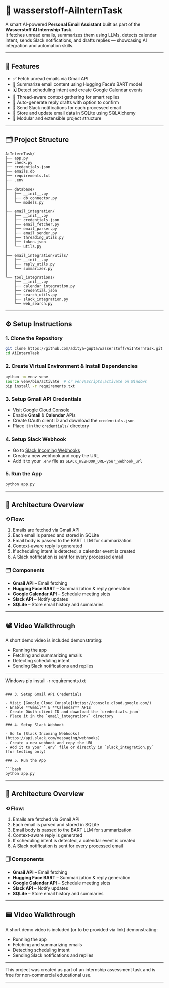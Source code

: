 
# 🧠 wasserstoff-AiInternTask

A smart AI-powered **Personal Email Assistant** built as part of the **Wasserstoff AI Internship Task**.  
It fetches unread emails, summarizes them using LLMs, detects calendar intent, sends Slack notifications, and drafts replies — showcasing AI integration and automation skills.

---

## 🚀 Features

- ✅ Fetch unread emails via Gmail API  
- 🧠 Summarize email content using Hugging Face’s BART model  
- 🗓️ Detect scheduling intent and create Google Calendar events  
- 🔁 Thread-aware context gathering for smart replies  
- 📨 Auto-generate reply drafts with option to confirm  
- 🔔 Send Slack notifications for each processed email  
- 💾 Store and update email data in SQLite using SQLAlchemy  
- 🧰 Modular and extensible project structure  

---

## 🗂️ Project Structure

```
AiInternTask/
├── app.py
├── check.py
├── credentials.json
├── emails.db
├── requirements.txt
├── .env
│
├── database/
│   ├── __init__.py
│   ├── db_connector.py
│   └── models.py
│
├── email_integration/
│   ├── __init__.py
│   ├── credentials.json
│   ├── email_fetcher.py
│   ├── email_parser.py
│   ├── email_sender.py
│   ├── threading_utils.py
│   ├── token.json
│   └── utils.py
│
├── email_integration/utils/
│   ├── __init__.py
│   ├── reply_utils.py
│   └── summarizer.py
│
└── tool_integrations/
    ├── __init__.py
    ├── calendar_integration.py
    ├── credential.json
    ├── search_utils.py
    ├── slack_integration.py
    └── web_search.py
```

---

## ⚙️ Setup Instructions

### 1. Clone the Repository

```bash
git clone https://github.com/aditya-gupta/wasserstoff/AiInternTask.git
cd AiInternTask
```

### 2. Create Virtual Environment & Install Dependencies

```bash
python -m venv venv
source venv/bin/activate  # or venv\Scripts\activate on Windows
pip install -r requirements.txt
```

### 3. Setup Gmail API Credentials

- Visit [Google Cloud Console](https://console.cloud.google.com/)
- Enable **Gmail** & **Calendar** APIs
- Create OAuth client ID and download the `credentials.json`
- Place it in the `credentials/` directory

### 4. Setup Slack Webhook

- Go to [Slack Incoming Webhooks](https://api.slack.com/messaging/webhooks)
- Create a new webhook and copy the URL
- Add it to your `.env` file as `SLACK_WEBHOOK_URL=your_webhook_url`

### 5. Run the App

```bash
python app.py
```

---

## 🧠 Architecture Overview

### ⟲ Flow:

1. Emails are fetched via Gmail API  
2. Each email is parsed and stored in SQLite  
3. Email body is passed to the BART LLM for summarization  
4. Context-aware reply is generated  
5. If scheduling intent is detected, a calendar event is created  
6. A Slack notification is sent for every processed email  

### 🗂️ Components

- **Gmail API** – Email fetching  
- **Hugging Face BART** – Summarization & reply generation  
- **Google Calendar API** – Schedule meeting slots  
- **Slack API** – Notify updates  
- **SQLite** – Store email history and summaries  

---

## 📽️ Video Walkthrough

A short demo video is included  demonstrating:

- Running the app  
- Fetching and summarizing emails  
- Detecting scheduling intent  
- Sending Slack notifications and replies  

---

Windows
pip install -r requirements.txt
```

### 3. Setup Gmail API Credentials

- Visit [Google Cloud Console](https://console.cloud.google.com/)
- Enable **Gmail** & **Calendar** APIs
- Create OAuth client ID and download the `credentials.json`
- Place it in the `email_integration/` directory

### 4. Setup Slack Webhook

- Go to [Slack Incoming Webhooks](https://api.slack.com/messaging/webhooks)
- Create a new webhook and copy the URL
- Add it to your `.env` file or directly in `slack_integration.py` (for testing only)

### 5. Run the App

```bash
python app.py
```

---

## 🧠 Architecture Overview

### ⟲ Flow:

1. Emails are fetched via Gmail API  
2. Each email is parsed and stored in SQLite  
3. Email body is passed to the BART LLM for summarization  
4. Context-aware reply is generated  
5. If scheduling intent is detected, a calendar event is created  
6. A Slack notification is sent for every processed email  

### 🗍️ Components

- **Gmail API** – Email fetching  
- **Hugging Face BART** – Summarization & reply generation  
- **Google Calendar API** – Schedule meeting slots  
- **Slack API** – Notify updates  
- **SQLite** – Store email history and summaries  

---

## 📟️ Video Walkthrough

A short demo video is included (or to be provided via link) demonstrating:

- Running the app  
- Fetching and summarizing emails  
- Detecting scheduling intent  
- Sending Slack notifications and replies  

---


This project was created as part of an internship assessment task and is free for non-commercial educational use.

---

